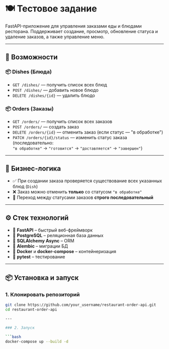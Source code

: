 # 🍽️ Тестовое задание

FastAPI-приложение для управления заказами еды и блюдами ресторана. Поддерживает создание, просмотр, обновление статуса и удаление заказов, а также управление меню.

---

## 🚀 Возможности

### 📦 Dishes (Блюда)

- `GET /dishes/` — получить список всех блюд  
- `POST /dishes/` — добавить новое блюдо  
- `DELETE /dishes/{id}` — удалить блюдо  

### 📦 Orders (Заказы)

- `GET /orders/` — получить список всех заказов  
- `POST /orders/` — создать заказ  
- `DELETE /orders/{id}` — отменить заказ (если статус — "в обработке")  
- `PATCH /orders/{id}/status` — изменить статус заказа (последовательно:  
  `"в обработке"` → `"готовится"` → `"доставляется"` → `"завершен"`)

---

## 🧠 Бизнес-логика

- ✅ При создании заказа проверяется существование всех указанных блюд (`Dish`)
- ❌ Заказ можно отменить **только** со статусом `"в обработке"`
- 🔄 Переход между статусами заказов **строго последовательный**

---

## ⚙️ Стек технологий

- 🧩 **FastAPI** – быстрый веб-фреймворк
- 🐘 **PostgreSQL** – реляционная база данных
- 🔗 **SQLAlchemy Async** – ORM
- 🔄 **Alembic** – миграции БД
- 🐳 **Docker** и **docker-compose** – контейнеризация
- 🧪 **pytest** – тестирование

---

## 📦 Установка и запуск

### 1. Клонировать репозиторий

```bash
git clone https://github.com/your_username/restaurant-order-api.git
cd restaurant-order-api

---

### 2. Запуск 

```bash
docker-compose up --build -d

